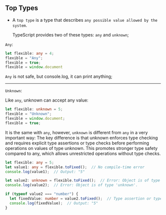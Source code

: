 ## Top Types


- A `top type` is a type that describes `any possible value allowed by the system`.

  TypeScript provides two of these types: `any` and `unknown`;

`Any`:

  ```ts
  let flexible: any = 4;
  flexible = "Any";
  flexible = true;
  flexible = window.document
  ```

  `Any` is not safe, but console.log, it can print anything;

  - - - - -

  `Unknown`:

  Like `any`, unknown can accept any value:
  ```ts
  let flexible: unknown = 5;
  flexible = "Unknown";
  flexible = window.document;
  flexible = true;
  ```
It is the same with `any`, however, `unknown` is different from `any` in a very important way: 
  The key difference is that unknown enforces type checking and requires explicit type assertions or type checks before performing operations on values of type unknown. This promotes stronger type safety compared to any, which allows unrestricted operations without type checks.

```ts
let flexible: any = 5;
let value1: any = flexible.toFixed();  // No compile-time error
console.log(value1);  // Output: "5"

let value2: unknown = flexible.toFixed();  // Error: Object is of type 'unknown'.
console.log(value2);  // Error: Object is of type 'unknown'.

if (typeof value2 === "number") {
  let fixedValue: number = value2.toFixed();  // Type assertion or type check required
  console.log(fixedValue);  // Output: "5"
}

```
